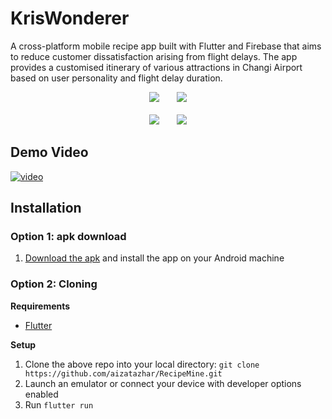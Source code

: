 # KrisWonderer
A cross-platform mobile recipe app built with Flutter and Firebase that aims to reduce customer dissatisfaction arising from flight delays. The app provides a customised itinerary of various attractions in Changi Airport based on user personality and flight delay duration.
<p align="center">
   <span>
      <img src="https://i.imgur.com/CeD2D0u.png"/> &nbsp;&nbsp;&nbsp;&nbsp;&nbsp;
      <img src="https://i.imgur.com/Kkzrfln.png"/>
   </span>
   <br>
   <br>
   <span>
      <img src="https://i.imgur.com/pBtAIcl.png"/> &nbsp;&nbsp;&nbsp;&nbsp;&nbsp;
      <img src="https://i.imgur.com/2hZM5l3.png"/>
   </span>
</p>
   
## Demo Video ## 
[![video](https://i.imgur.com/3iQ3xP5.png)](https://drive.google.com/file/d/1qHgzb36p972RsVAY6Nyiu4egDjLustLx/view?usp=sharing)

## Installation ##
### Option 1: apk download
   1. [Download the apk](https://github.com/aizatazhar/RecipeMine/releases/tag/v1.0.0) and install the app on your Android machine

### Option 2: Cloning
   **Requirements**
   * [Flutter](https://flutter.dev/docs/get-started/install)

   **Setup**
   1. Clone the above repo into your local directory: ```git clone https://github.com/aizatazhar/RecipeMine.git ```
   2. Launch an emulator or connect your device with developer options enabled
   3. Run ``` flutter run ```
